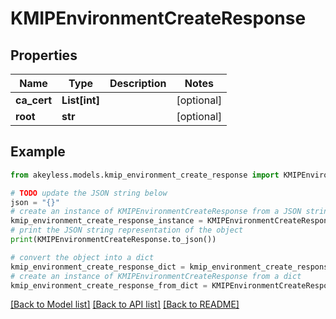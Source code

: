 # KMIPEnvironmentCreateResponse


## Properties

Name | Type | Description | Notes
------------ | ------------- | ------------- | -------------
**ca_cert** | **List[int]** |  | [optional] 
**root** | **str** |  | [optional] 

## Example

```python
from akeyless.models.kmip_environment_create_response import KMIPEnvironmentCreateResponse

# TODO update the JSON string below
json = "{}"
# create an instance of KMIPEnvironmentCreateResponse from a JSON string
kmip_environment_create_response_instance = KMIPEnvironmentCreateResponse.from_json(json)
# print the JSON string representation of the object
print(KMIPEnvironmentCreateResponse.to_json())

# convert the object into a dict
kmip_environment_create_response_dict = kmip_environment_create_response_instance.to_dict()
# create an instance of KMIPEnvironmentCreateResponse from a dict
kmip_environment_create_response_from_dict = KMIPEnvironmentCreateResponse.from_dict(kmip_environment_create_response_dict)
```
[[Back to Model list]](../README.md#documentation-for-models) [[Back to API list]](../README.md#documentation-for-api-endpoints) [[Back to README]](../README.md)


